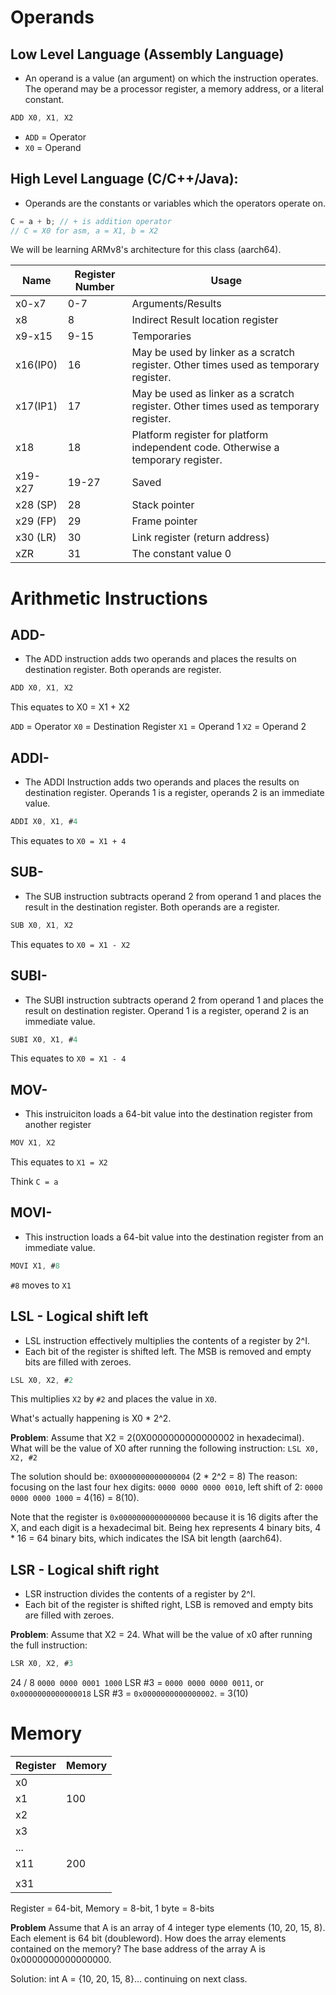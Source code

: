 # Operands

## Low Level Language (Assembly Language)
- An operand is a value (an argument) on which the instruction operates. The operand may be a processor register, a memory address, or a literal constant.
```as
ADD X0, X1, X2
```
- `ADD` = Operator
- `X0` = Operand

## High Level Language (C/C++/Java):
- Operands are the constants or variables which the operators operate on.
```cpp
C = a + b; // + is addition operator
// C = X0 for asm, a = X1, b = X2
```

We will be learning ARMv8's architecture for this class (aarch64).

| Name   |Register Number|     Usage										|
|--------|---------------|--------------------------------------------------------------------------------------|
| x0-x7  |	0-7	 |Arguments/Results									|
|   x8   |       8	 |Indirect Result location register							|
|x9-x15  |     9-15      |Temporaries										|
|x16(IP0)|	16	 |May be used by linker as a scratch register. Other times used as temporary register.	|
|x17(IP1)|	17	 |May be used as linker as a scratch register. Other times used as temporary register.	|
|x18	 |	18	 |Platform register for platform independent code. Otherwise a temporary register.	|
|x19-x27 |	19-27	 | Saved										|
|x28 (SP)|	28	 | Stack pointer									|
|x29 (FP)|	29	 | Frame pointer									|
|x30 (LR)|	30	 | Link register (return address)							|
|xZR	 |	31	 | The constant value 0									|

# Arithmetic Instructions
## ADD-
- The ADD instruction adds two operands and places the results on destination register. Both operands are register.

```as
ADD X0, X1, X2
```

This equates to X0 = X1 + X2

`ADD` = Operator
`X0` = Destination Register
`X1` = Operand 1
`X2` = Operand 2

## ADDI-
- The ADDI Instruction adds two operands and places the results on destination register. Operands 1 is a register, operands 2 is an immediate value.
```as
ADDI X0, X1, #4
```

This equates to `X0 = X1 + 4`

## SUB-
- The SUB instruction subtracts operand 2 from operand 1 and places the result in the destination register. Both operands are a register.
```as
SUB X0, X1, X2
```

This equates to `X0 = X1 - X2`

## SUBI-
- The SUBI instruction subtracts operand 2 from operand 1 and places the result on destination register. Operand 1 is a register, operand 2 is an immediate value.
```as
SUBI X0, X1, #4
```

This equates to `X0 = X1 - 4`

## MOV-
- This instruiciton loads a 64-bit value into the destination register from another register
```as
MOV X1, X2
```
This equates to `X1 = X2`

Think `C = a`

## MOVI-
- This instruction loads a 64-bit value into the destination register from an immediate value.
```as
MOVI X1, #8
```
`#8` moves to `X1`

## LSL - Logical shift left
- LSL instruction effectively multiplies the contents of a register by 2^I.
- Each bit of the register is shifted left. The MSB is removed and empty bits are filled with zeroes.
```as
LSL X0, X2, #2
```
This multiplies `X2` by `#2` and places the value in `X0`.

What's actually happening is X0 * 2^2.

**Problem**: Assume that X2 = 2(0X0000000000000002 in hexadecimal). What will be the value of X0 after running the following instruction: `LSL X0, X2, #2`

The solution should be: `0X0000000000000004`
(2 * 2^2 = 8)
The reason: focusing on the last four hex digits:
`0000 0000 0000 0010`, left shift of 2:
`0000 0000 0000 1000` = 4(16) = 8(10).

Note that the register is `0x0000000000000000` because it is 16 digits after the X, and each digit is a hexadecimal bit. Being hex represents 4 binary bits, 4 * 16 = 64 binary bits, which indicates the ISA bit length (aarch64).

## LSR - Logical shift right
- LSR instruction divides the contents of a register by 2^I.
- Each bit of the register is shifted right, LSB is removed and empty bits are filled with zeroes.

**Problem**: Assume that X2 = 24. What will be the value of x0 after running the full instruction:
```as
LSR X0, X2, #3
```
24 / 8 
`0000 0000 0001 1000` LSR #3 = `0000 0000 0000 0011`, or `0x0000000000000018` LSR #3 = `0x0000000000000002`. = 3(10)

# Memory

   |Register| Memory | 
   |--------|--------|
x0 |        |        | 0xFFFFFFFFFFFFFFFF	
x1 |   100  |        |
x2 |        |        |
x3 |        |  10    | 5000
...|        |        |
x11|  200   |        |
   |        |        | 3001
x31|        |        |

Register = 64-bit, Memory = 8-bit, 1 byte = 8-bits

**Problem** Assume that A is an array of 4 integer type elements (10, 20, 15, 8). Each element is 64 bit (doubleword). How does the array elements contained on the memory? The base address of the array A is 0x0000000000000000.

Solution: int A = {10, 20, 15, 8}... continuing on next class.

